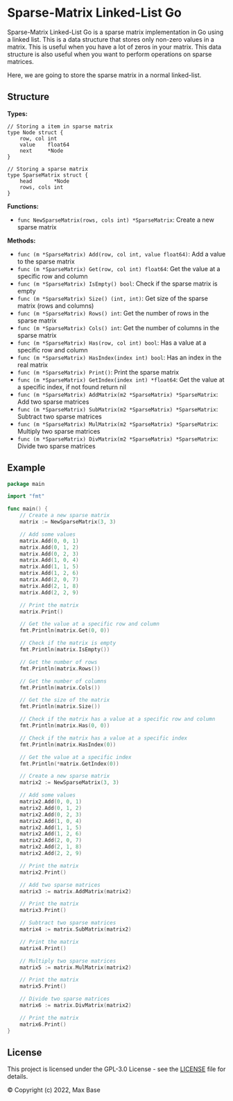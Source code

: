# Sparse-Matrix Linked-List Go

Sparse-Matrix Linked-List Go is a sparse matrix implementation in Go using a linked list. This is a data structure that stores only non-zero values in a matrix. This is useful when you have a lot of zeros in your matrix. This data structure is also useful when you want to perform operations on sparse matrices.

Here, we are going to store the sparse matrix in a normal linked-list.

## Structure

**Types:**

```
// Storing a item in sparse matrix
type Node struct {
	row, col int
	value    float64
	next     *Node
}

// Storing a sparse matrix
type SparseMatrix struct {
	head       *Node
	rows, cols int
}
```

**Functions:**

- `func NewSparseMatrix(rows, cols int) *SparseMatrix`: Create a new sparse matrix

**Methods:**

- `func (m *SparseMatrix) Add(row, col int, value float64)`: Add a value to the sparse matrix
- `func (m *SparseMatrix) Get(row, col int) float64`: Get the value at a specific row and column
- `func (m *SparseMatrix) IsEmpty() bool`: Check if the sparse matrix is empty
- `func (m *SparseMatrix) Size() (int, int)`: Get size of the sparse matrix (rows and columns)
- `func (m *SparseMatrix) Rows() int`: Get the number of rows in the sparse matrix
- `func (m *SparseMatrix) Cols() int`: Get the number of columns in the sparse matrix
- `func (m *SparseMatrix) Has(row, col int) bool`: Has a value at a specific row and column
- `func (m *SparseMatrix) HasIndex(index int) bool`: Has an index in the real matrix
- `func (m *SparseMatrix) Print()`: Print the sparse matrix
- `func (m *SparseMatrix) GetIndex(index int) *float64`: Get the value at a specific index, if not found return nil
- `func (m *SparseMatrix) AddMatrix(m2 *SparseMatrix) *SparseMatrix`: Add two sparse matrices
- `func (m *SparseMatrix) SubMatrix(m2 *SparseMatrix) *SparseMatrix`: Subtract two sparse matrices
- `func (m *SparseMatrix) MulMatrix(m2 *SparseMatrix) *SparseMatrix`: Multiply two sparse matrices
- `func (m *SparseMatrix) DivMatrix(m2 *SparseMatrix) *SparseMatrix`: Divide two sparse matrices

## Example

```go
package main

import "fmt"

func main() {
	// Create a new sparse matrix
	matrix := NewSparseMatrix(3, 3)

	// Add some values
	matrix.Add(0, 0, 1)
	matrix.Add(0, 1, 2)
	matrix.Add(0, 2, 3)
	matrix.Add(1, 0, 4)
	matrix.Add(1, 1, 5)
	matrix.Add(1, 2, 6)
	matrix.Add(2, 0, 7)
	matrix.Add(2, 1, 8)
	matrix.Add(2, 2, 9)

	// Print the matrix
	matrix.Print()

	// Get the value at a specific row and column
	fmt.Println(matrix.Get(0, 0))

	// Check if the matrix is empty
	fmt.Println(matrix.IsEmpty())

	// Get the number of rows
	fmt.Println(matrix.Rows())

	// Get the number of columns
	fmt.Println(matrix.Cols())

	// Get the size of the matrix
	fmt.Println(matrix.Size())

	// Check if the matrix has a value at a specific row and column
	fmt.Println(matrix.Has(0, 0))

	// Check if the matrix has a value at a specific index
	fmt.Println(matrix.HasIndex(0))

	// Get the value at a specific index
	fmt.Println(*matrix.GetIndex(0))

	// Create a new sparse matrix
	matrix2 := NewSparseMatrix(3, 3)

	// Add some values
	matrix2.Add(0, 0, 1)
	matrix2.Add(0, 1, 2)
	matrix2.Add(0, 2, 3)
	matrix2.Add(1, 0, 4)
	matrix2.Add(1, 1, 5)
	matrix2.Add(1, 2, 6)
	matrix2.Add(2, 0, 7)
	matrix2.Add(2, 1, 8)
	matrix2.Add(2, 2, 9)

	// Print the matrix
	matrix2.Print()

	// Add two sparse matrices
	matrix3 := matrix.AddMatrix(matrix2)

	// Print the matrix
	matrix3.Print()

	// Subtract two sparse matrices
	matrix4 := matrix.SubMatrix(matrix2)

	// Print the matrix
	matrix4.Print()

	// Multiply two sparse matrices
	matrix5 := matrix.MulMatrix(matrix2)

	// Print the matrix
	matrix5.Print()

	// Divide two sparse matrices
	matrix6 := matrix.DivMatrix(matrix2)

	// Print the matrix
	matrix6.Print()
}
```

## License

This project is licensed under the GPL-3.0 License - see the [LICENSE](LICENSE) file for details.

© Copyright (c) 2022, Max Base
